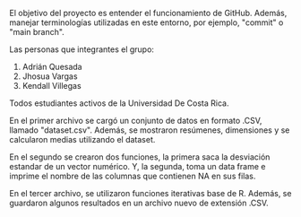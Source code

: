El objetivo del proyecto es entender el funcionamiento de GitHub. Además,
manejar terminologías utilizadas en este entorno, por ejemplo, "commit" o "main branch".

Las personas que integrantes el grupo:

1. Adrián Quesada
2. Jhosua Vargas
3. Kendall Villegas

Todos estudiantes activos de la Universidad De Costa Rica.

En el primer archivo se cargó un conjunto de datos en formato .CSV, llamado "dataset.csv".
Además, se mostraron resúmenes, dimensiones y se calcularon medias utilizando el dataset.

En el segundo se crearon dos funciones, la primera saca la desviación estandar de un vector
numérico. Y, la segunda, toma un data frame e imprime el nombre de las columnas que contienen NA en sus filas.

En el tercer archivo, se utilizaron funciones iterativas base de R. Además, se guardaron
algunos resultados en un archivo nuevo de extensión .CSV.